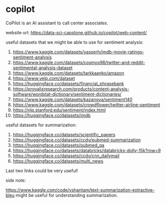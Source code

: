 # copilot
CoPilot is an AI assistant to call center associates. 

website url: https://data-sci-capstone.github.io/copilot/web-content/

useful datasets that we might be able to use for sentiment analysis: 

1. https://www.kaggle.com/datasets/yasserh/imdb-movie-ratings-sentiment-analysis
2. https://www.kaggle.com/datasets/cosmos98/twitter-and-reddit-sentimental-analysis-dataset
3. https://www.kaggle.com/datasets/tarkkaanko/amazon
4. https://www.yelp.com/dataset
5. https://huggingface.co/datasets/financial_phrasebank
6. https://provalisresearch.com/products/content-analysis-software/wordstat-dictionary/sentiment-dictionaries/
7. https://www.kaggle.com/datasets/kazanova/sentiment140
8. https://www.kaggle.com/datasets/crowdflower/twitter-airline-sentiment
9. https://nlp.stanford.edu/sentiment/index.html
10. https://huggingface.co/datasets/imdb


useful datasets for summarization:

1. https://huggingface.co/datasets/scientific_papers
2. https://huggingface.co/datasets/ccdv/pubmed-summarization
3. https://huggingface.co/datasets/pubmed_qa 
4. https://huggingface.co/datasets/databricks/databricks-dolly-15k?row=9
5. https://huggingface.co/datasets/ccdv/cnn_dailymail
6. https://huggingface.co/datasets/multi_news
   
Last two links could be very useful! 

side note: 

https://www.kaggle.com/code/vshantam/text-summarization-extractive-bleu might be useful for understanding summarization. 